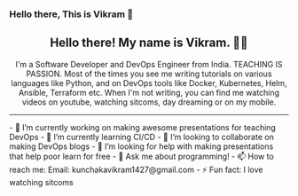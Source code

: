 ### Hello there, This is Vikram 👋

<h2 align="center">Hello there! My name is Vikram. 👋🤓</h2>
<p align="center">I'm a Software Developer and DevOps Engineer from India. TEACHING IS PASSION.
Most of the times you see me writing tutorials on various languages like Python, and on DevOps tools like Docker, Kubernetes, Helm, Ansible, Terraform etc.
When I'm not writing, you can find me watching videos on youtube, watching sitcoms, day dreaming or on my mobile. </p>

<hr>
- 🔭 I’m currently working on making awesome presentations for teaching DevOps
- 🌱 I’m currently learning CI/CD
- 👯 I’m looking to collaborate on making DevOps blogs
- 🤔 I’m looking for help with making presentations that help poor learn for free
- 💬 Ask me about programming!
- 📫 How to reach me: Email: kunchakavikram1427@gmail.com
- ⚡ Fun fact: I love watching sitcoms

